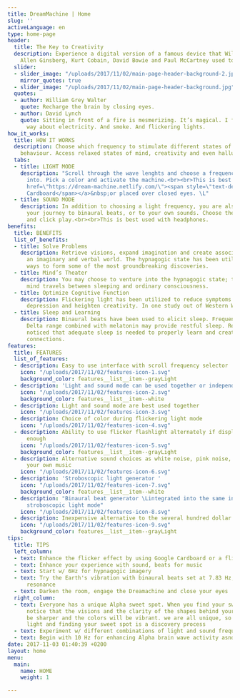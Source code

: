 ```yaml
---
title: DreamMachine | Home
slug: ''
activeLanguage: en
type: home-page
header:
  title: The Key to Creativity
  description: Experience a digital version of a famous device that William Burroughs,
    Allen Ginsberg, Kurt Cobain, David Bowie and Paul McCartney used to enhance creativity.
  slider:
  - slider_image: "/uploads/2017/11/02/main-page-header-background-2.jpg"
    mirror_quotes: true
  - slider_image: "/uploads/2017/11/02/main-page-header-background.jpg"
  quotes:
  - author: William Grey Walter
    quote: Recharge the brain by closing eyes.
  - author: David Lynch
    quote: Sitting in front of a fire is mesmerizing. It’s magical. I feel the same
      way about electricity. And smoke. And flickering lights.
how_it_works:
  title: HOW IT WORKS
  description: Choose which frequency to stimulate different states of your brains
    behaviour. Access relaxed states of mind, creativity and even hallucinatory states
  tabs:
  - title: LIGHT MODE
    description: "Scroll through the wave lenghts and choose a frequency wave to tap
      into. Pick a color and activate the machine.<br><br>This is best used with&nbsp;<a
      href=\"https://dream-machine.netlify.com/\"><span style=\"text-decoration: underline;\">Google
      Cardboard</span></a>&nbsp;or placed over closed eyes. \L"
  - title: SOUND MODE
    description: In addition to choosing a light frequency, you are also able to set
      your journey to binaural beats, or to your own sounds. Choose the sound frequency
      and click play.<br><br>This is best used with headphones.
benefits:
  title: BENEFITS
  list_of_benefits:
  - title: Solve Problems
    description: Retrieve visions, expand imagination and create associations between
      an imaginary and verbal world. The hypnagogic state has been utilized in different
      ways to form some of the most groundbreaking discoveries.
  - title: Mind’s Theater
    description: You may choose to venture into the hypnagogic state; the place the
      mind travels between sleeping and ordinary consciousness.
  - title: Optimize Cognitive Function
    description: Flickering light has been utilized to reduce symptoms of ADHD, reduce
      depression and heighten creativity. In one study out of Western Washington University.
  - title: Sleep and Learning
    description: Binaural beats have been used to elicit sleep. Frequencies in the
      Delta range combined with melatonin may provide restful sleep. Researchers have
      noticed that adequate sleep is needed to properly learn and create positive
      connections.
features:
  title: FEATURES
  list_of_features:
  - description: Easy to use interface with scroll frequency selector
    icon: "/uploads/2017/11/02/features-icon-1.svg"
    background_color: features__list__item--grayLight
  - description: 'Light and sound mode can be used together or independently '
    icon: "/uploads/2017/11/02/features-icon-2.svg"
    background_color: features__list__item--white
  - description: Light and sound mode are best used together
    icon: "/uploads/2017/11/02/features-icon-3.svg"
  - description: Choice of color during flickering light mode
    icon: "/uploads/2017/11/02/features-icon-4.svg"
  - description: Ability to use flicker flashlight alternately if display is not bright
      enough
    icon: "/uploads/2017/11/02/features-icon-5.svg"
    background_color: features__list__item--grayLight
  - description: Alternative sound choices as white noise, pink noise, rain or choose
      your own music
    icon: "/uploads/2017/11/02/features-icon-6.svg"
  - description: 'Stroboscopic light generator '
    icon: "/uploads/2017/11/02/features-icon-7.svg"
    background_color: features__list__item--white
  - description: "Binaural beat generator \Lintegrated into the same interface as
      stroboscopic light mode"
    icon: "/uploads/2017/11/02/features-icon-8.svg"
  - description: Inexpensive alternative to the several hundred dollar mind machines
    icon: "/uploads/2017/11/02/features-icon-9.svg"
    background_color: features__list__item--grayLight
tips:
  title: TIPS
  left_column:
  - text: Enhance the flicker effect by using Google Cardboard or a flickering flashlight
  - text: Enhance your experience with sound, beats for music
  - text: Start w/ 6Hz for hypnagogic imagery
  - text: Try the Earth's vibration with binaural beats set at 7.83 Hz, i.e. the Schumann
      resonance
  - text: Darken the room, engage the Dreamachine and close your eyes
  right_column:
  - text: Everyone has a unique Alpha sweet spot. When you find your sweet spot, you’ll
      notice that the visions and the clarity of the shapes behind your eyes will
      be sharper and the colors will be vibrant. we are all unique, so using flickering
      light and finding your sweet spot is a discovery process
  - text: Experiment w/ different combinations of light and sound frequencie
  - text: Begin with 10 Hz for enhancing Alpha brain wave activity asnd boosting creativity
date: 2017-11-03 01:40:39 +0200
layout: home
menu:
  main:
    name: HOME
    weight: 1

---
```

